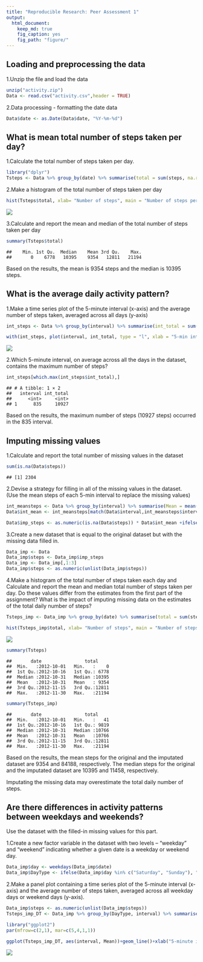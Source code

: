 ```yaml
---
title: "Reproducible Research: Peer Assessment 1"
output: 
  html_document:
    keep_md: true
    fig_caption: yes
    fig_path: "figure/"
---
```



## Loading and preprocessing the data
1.Unzip the file and load the data


``` r
unzip("activity.zip")
Data <- read.csv("activity.csv",header = TRUE)
```

2.Data processing - formatting the date data


``` r
Data$date <- as.Date(Data$date, "%Y-%m-%d")
```



## What is mean total number of steps taken per day?  

1.Calculate the total number of steps taken per day.


``` r
library("dplyr")
Tsteps <- Data %>% group_by(date) %>% summarise(total = sum(steps, na.rm=TRUE))
```

2.Make a histogram of the total number of steps taken per day


``` r
hist(Tsteps$total, xlab= "Number of steps", main = "Number of steps per day", breaks = 20)
```

![](PA1_template_files/figure-html/unnamed-chunk-4-1.png)<!-- -->

3.Calculate and report the mean and median of the total number of steps taken per day


``` r
summary(Tsteps$total)
```

```
##    Min. 1st Qu.  Median    Mean 3rd Qu.    Max. 
##       0    6778   10395    9354   12811   21194
```

Based on the results, the mean is 9354 steps and the median is 10395 steps.



## What is the average daily activity pattern?

1.Make a time series plot of the 5-minute interval (x-axis) and the average number of steps taken, averaged across all days (y-axis)


``` r
int_steps <- Data %>% group_by(interval) %>% summarise(int_total = sum(steps, na.rm = TRUE))

with(int_steps, plot(interval, int_total, type = "l", xlab = "5-min interval", ylab = "Average number of steps daily"))  
```

![](PA1_template_files/figure-html/unnamed-chunk-6-1.png)<!-- -->

2.Which 5-minute interval, on average across all the days in the dataset, contains the maximum number of steps?


``` r
int_steps[which.max(int_steps$int_total),]
```

```
## # A tibble: 1 × 2
##   interval int_total
##      <int>     <int>
## 1      835     10927
```

Based on the results, the maximum number of steps (10927 steps) occurred in the 835 interval.

## Imputing missing values

1.Calculate and report the total number of missing values in the dataset


``` r
sum(is.na(Data$steps))
```

```
## [1] 2304
```

2.Devise a strategy for filling in all of the missing values in the dataset.\
(Use the mean steps of each 5-min interval to replace the missing values)


``` r
int_meansteps <- Data %>% group_by(interval) %>% summarise(Mean = mean(steps, na.rm=TRUE))
Data$int_mean <- int_meansteps[match(Data$interval,int_meansteps$interval),"Mean"]

Data$imp_steps <- as.numeric(is.na(Data$steps)) * Data$int_mean +ifelse(is.na(Data$steps),0,Data$steps)
```

3.Create a new dataset that is equal to the original dataset but with the missing data filled in.


``` r
Data_imp <- Data
Data_imp$steps <- Data_imp$imp_steps
Data_imp <- Data_imp[,1:3]
Data_imp$steps <- as.numeric(unlist(Data_imp$steps))
```

4.Make a histogram of the total number of steps taken each day and Calculate and report the mean and median total number of steps taken per day. Do these values differ from the estimates from the first part of the assignment? What is the impact of imputing missing data on the estimates of the total daily number of steps?


``` r
Tsteps_imp <- Data_imp %>% group_by(date) %>% summarise(total = sum(steps))

hist(Tsteps_imp$total, xlab= "Number of steps", main = "Number of steps per day", breaks = 20)
```

![](PA1_template_files/figure-html/unnamed-chunk-11-1.png)<!-- -->


``` r
summary(Tsteps)
```

```
##       date                total      
##  Min.   :2012-10-01   Min.   :    0  
##  1st Qu.:2012-10-16   1st Qu.: 6778  
##  Median :2012-10-31   Median :10395  
##  Mean   :2012-10-31   Mean   : 9354  
##  3rd Qu.:2012-11-15   3rd Qu.:12811  
##  Max.   :2012-11-30   Max.   :21194
```

``` r
summary(Tsteps_imp)
```

```
##       date                total      
##  Min.   :2012-10-01   Min.   :   41  
##  1st Qu.:2012-10-16   1st Qu.: 9819  
##  Median :2012-10-31   Median :10766  
##  Mean   :2012-10-31   Mean   :10766  
##  3rd Qu.:2012-11-15   3rd Qu.:12811  
##  Max.   :2012-11-30   Max.   :21194
```
Based on the results, the mean steps for the original and the imputated dataset are 9354 and 84188, respectively. The median steps for the original and the imputated dataset are 10395 and 11458, respectively.

Imputating the missing data may overestimate the total daily number of steps.

## Are there differences in activity patterns between weekdays and weekends?  

Use the dataset with the filled-in missing values for this part.

1.Create a new factor variable in the dataset with two levels – “weekday” and “weekend” indicating whether a given date is a weekday or weekend day.


``` r
Data_imp$day <- weekdays(Data_imp$date)
Data_imp$DayType <- ifelse(Data_imp$day %in% c("Saturday", "Sunday"), "Weekend", "weekday")
```

2.Make a panel plot containing a time series plot of the 5-minute interval (x-axis) and the average number of steps taken, averaged across all weekday days or weekend days (y-axis).


``` r
Data_imp$steps <- as.numeric(unlist(Data_imp$steps))
Tsteps_imp_DT <- Data_imp %>% group_by(DayType, interval) %>% summarise(Mean = mean(steps))
```


``` r
library("ggplot2")
par(mfrow=c(2,1), mar=c(5,4,1,1))

ggplot(Tsteps_imp_DT, aes(interval, Mean))+geom_line()+xlab("5-minute interval")+ylab("average number of steps")+ggtitle("Average Daily Steps")+facet_grid(DayType~.)
```

![](PA1_template_files/figure-html/unnamed-chunk-15-1.png)<!-- -->

